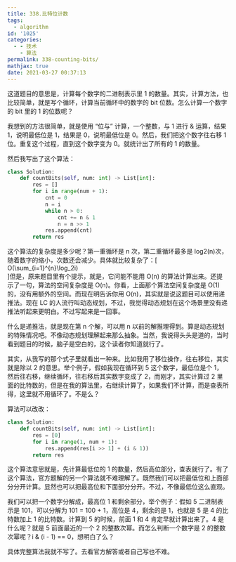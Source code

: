 ```yaml
---
title: 338.比特位计数
tags:
  - algorithm
id: '1025'
categories:
  - - 技术
    - 算法
permalink: 338-counting-bits/
mathjax: true
date: 2021-03-27 00:37:13
---
```


这道题目的意思是，计算每个数字的二进制表示里 1 的数量。其实，计算方法，也比较简单，就是写个循环，计算当前循环中的数字的 bit 位数。怎么计算一个数字的 bit 里的 1 的位数呢？

我想到的方法很简单，就是使用 “位与” 计算，一个整数，与 1 进行 & 运算，结果 1，说明最低位是 1，结果是 0，说明最低位是 0。然后，我们把这个数字往右移 1 位。重复这个过程，直到这个数字变为 0。就统计出了所有的 1 的数量。

然后我写出了这个算法：

```python
class Solution:
    def countBits(self, num: int) -> List[int]:
        res = []
        for i in range(num + 1):
            cnt = 0
            n = i
            while n > 0:
                cnt += n & 1
                n = n >> 1
            res.append(cnt)
        return res
```

这个算法的复杂度是多少呢？第一重循环是 n 次，第二重循环最多是 log2(n)次，随着数字的缩小，次数还会减少。具体就比较复杂了：\[  
O(\sum_{i=1}^{n}\log_2i)  
\]但是，原来题目里有个提示，就是，它问能不能用 O(n) 的算法计算出来。还提示了一句，算法的空间复杂度是 O(n)。你看，上面那个算法空间复杂度是 O(1) 的，没有用额外的空间。而现在明告诉你用 O(n)，其实就是说这题目可以使用递推法。现在 LC 的人流行叫动态规划，不过，我觉得动态规划在这个场景里没有递推法听起来更明白。不过写起来是一回事。

什么是递推法，就是现在第 n 个解，可以用 n 以前的解推理得到。算是动态规划的特殊情况吧。不像动态规划理解起来那么抽象。当然，我说得头头是道的，当时看到题目的时候，脑子是空白的，这个读者你知道就行了。

其实，从我写的那个式子里就看出一种来。比如我用了移位操作，往右移位，其实就是除以 2 的意思。举个例子，假如我现在循环到 5 这个数字，最低位是个 1，然后往右移，继续循环，往右移后其实数字变成了 2，而刚才，其实计算过 2 里面的比特数的，但是在我的算法里，右继续计算了，如果我们不计算，而是查表所得，这里就不用循环了。不是么？

算法可以改改：

```python
class Solution:
    def countBits(self, num: int) -> List[int]:
        res = [0]
        for i in range(1, num + 1):
            res.append(res[i >> 1] + (i & 1))
        return res
```

这个算法意思就是，先计算最低位的 1 的数量，然后高位部分，查表就行了。有了这个算法，官方题解的另一个算法就不难理解了。既然我们可以把最低位和上面部分分开计算。显然也可以把最高位和下面部分分开。不过，不像最低位这么直观。

我们可以把一个数字分解成，最高位 1 和剩余部分，举个例子：假如 5 二进制表示是 101，可以分解为 101 = 100 + 1，高位是 4，剩余的是 1，也就是 5 是 4 的比特数加上 1 的比特数。计算到 5 的时候，前面 1 和 4 肯定早就计算出来了。4 是什么呢？就是 5 前面最近的一个 2 的整数次幂。而怎么判断一个数字是 2 的整数次幂呢？i & (i - 1) == 0，想明白了么？

具体完整算法我就不写了。去看官方解答或者自己写也不难。